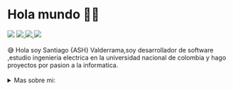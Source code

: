 # Hola mundo 👋😉
<img src="https://i.imgur.com/4DTLG5s.png" />
<a href="https://www.linkedin.com/in/santiago-valderrama-monroy-39a98422a/">
<img src="https://img.shields.io/badge/LinkedIn-0077B5?style=for-the-badge&logo=linkedin&logoColor=white" />
</a>
<a href="https://discordapp.com/channels/@me/962551652009787422/">
<img src="https://img.shields.io/badge/Discord-5865F2?style=for-the-badge&logo=discord&logoColor=white" />
</a>
<a href="mailto:savalderrama@unal.edu.co">
<img src="https://img.shields.io/badge/Gmail-D14836?style=for-the-badge&logo=gmail&logoColor=white" />
</a>
<br>
<br>
😅 Hola soy Santiago {ASH} Valderrama,soy desarrollador de software ,estudio ingenieria electrica en la universidad nacional de colombia y hago proyectos por pasion a la informatica.
<br>
<br>
<details>
  <summary>Mas sobre mi: </summary>
  
  ## Indice
  1. Mis proyectos
     * Colombian Virtual Reality
     * XUA
     * Landmark Face Detector ( Proximamente )
     * Tapitas RePro Sena o TRPS
</details>


